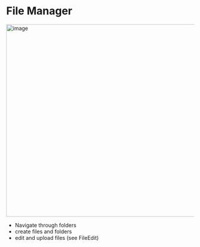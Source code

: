 # File Manager

<img width="516" alt="image" src="https://github.com/user-attachments/assets/49dda0bb-1905-4e36-9e12-42d73de7490b" />

* Navigate through folders
* create files and folders
* edit and upload files (see FileEdit)

